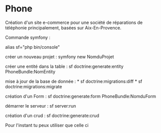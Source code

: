 Phone
=====

Création d'un site e-commerce pour une société de réparations de téléphonie principalement, basées sur Aix-En-Provence.

Commande symfony : 

alias sf="php bin/console"

créer un nouveau projet : symfony new NomduProjet

créer une entité dans la table : sf doctrine:generate:entity PhoneBundle:NomEntity

mise à jour de la base de donnée : * sf doctrine:migrations:diff
                                   * sf doctrine:migrations:migrate
                                   
création d'un Form : sf doctrine:generate:form PhoneBundle:NomduForm

démarrer le serveur : sf server:run

création d'un crud : sf doctrine:generate:crud

Pour l'instant tu peux utiliser que celle ci 


